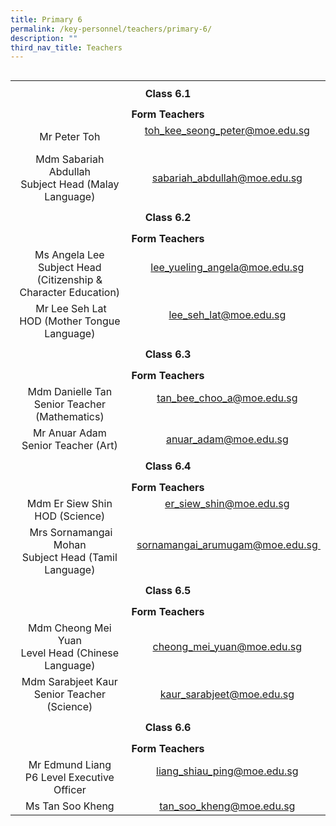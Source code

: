 ```yaml
---
title: Primary 6
permalink: /key-personnel/teachers/primary-6/
description: ""
third_nav_title: Teachers
---
```

<table style="float: right;" border="0" width="100%" cellspacing="0">
<tbody>
<tr>
<td style="text-align: center;" colspan="2" height="41"><strong>Class 6.1</strong></td>
</tr>
<tr style="text-align: center;">
<td colspan="2" height="25"><strong>Form Teachers</strong></td>
</tr>
<tr style="text-align: center;">
<td width="50%">Mr Peter Toh</td>
<td width="50%"><a href="mailto:toh_kee_seong_peter@moe.edu.sg" target="">toh_kee_seong_peter@moe.edu.sg</a><br /><br /></td>
</tr>
<tr style="text-align: center;">
<td>
<div>Mdm Sabariah Abdullah <br>Subject Head (Malay Language)</div>
</td>
<td><a href="mailto:sabariah_abdullah@moe.edu.sg" target="">sabariah_abdullah@moe.edu.sg</a></td>
</tr>
<tr style="text-align: center;">
<td colspan="2" height="41"><strong>Class 6.2</strong></td>
</tr>
<tr style="text-align: center;">
<td colspan="2" height="25"><strong>Form Teachers</strong></td>
</tr>
<tr style="text-align: center;">
<td width="50%">Ms Angela Lee<br />Subject Head (Citizenship &amp; Character Education)</td>
<td><a href="mailto:lee_yueling_angela@moe.edu.sg" target="">lee_yueling_angela@moe.edu.sg</a><br /><br /></td>
</tr>
<tr style="text-align: center;">
<td>&nbsp;Mr Lee Seh Lat<br />HOD (Mother Tongue Language)</td>
<td><a href="mailto:lee_seh_lat@moe.edu.sg" target="">lee_seh_lat@moe.edu.sg</a><br /><br /></td>
</tr>
<tr style="text-align: center;">
<td colspan="2" height="41"><strong>Class 6.3</strong></td>
</tr>
<tr style="text-align: center;">
<td colspan="2" height="25"><strong>Form Teachers</strong></td>
</tr>
<tr style="text-align: center;">
<td>Mdm Danielle Tan<br />Senior Teacher (Mathematics)</td>
<td><a href="mailto:tan_bee_choo_a@moe.edu.sg" target="">tan_bee_choo_a@moe.edu.sg</a><br /><br /></td>
</tr>
<tr style="text-align: center;">
<td>
<div>Mr Anuar Adam</div>
<div>
<div>Senior Teacher (Art)</div>
</div>
</td>
<td><a href="mailto:anuar_adam@moe.edu.sg" target="">anuar_adam@moe.edu.sg</a></td>
</tr>
<tr style="text-align: center;">
<td colspan="2" height="41"><strong>Class 6.4</strong></td>
</tr>
<tr style="text-align: center;">
<td colspan="2" height="25"><strong>Form Teachers</strong></td>
</tr>
<tr style="text-align: center;">
<td width="50%">Mdm Er Siew Shin<br />HOD (Science)</td>
<td width="50%"><a href="mailto:er_siew_shin@moe.edu.sg" target="">er_siew_shin@moe.edu.sg</a><br /><br /></td>
</tr>
<tr style="text-align: center;">
<td>&nbsp;Mrs Sornamangai Mohan<br />Subject Head (Tamil Language)</td>
<td>&nbsp;<a href="mailto:sornamangai_arumugam@moe.edu.sg" target="">sornamangai_arumugam@moe.edu.sg&nbsp;</a><br /><br /></td>
</tr>
<tr style="text-align: center;">
<td colspan="2" height="41"><strong>Class 6.5</strong></td>
</tr>
<tr style="text-align: center;">
<td colspan="2" height="25"><strong>Form Teachers</strong></td>
</tr>
<tr style="text-align: center;">
<td>Mdm Cheong Mei Yuan <br>Level Head (Chinese Language)</td>
<td><a href="mailto:cheong_mei_yuan@moe.edu.sg" target="">cheong_mei_yuan@moe.edu.sg</a></td>
</tr>
<tr style="text-align: center;">
<td>Mdm Sarabjeet Kaur<br />Senior Teacher (Science)</td>
<td><a href="mailto:kaur_sarabjeet@moe.edu.sg" target="">kaur_sarabjeet@moe.edu.sg</a></td>
</tr>

<tr style="text-align: center;">
<td colspan="2" height="41"><strong>Class 6.6</strong></td>
</tr>
<tr style="text-align: center;">
<td colspan="2" height="25"><strong>Form Teachers</strong></td>
</tr>
<tr style="text-align: center;">
<td>Mr Edmund Liang<br />P6 Level Executive Officer</td>
	<td><a href="mailto:liang_shiau_ping@moe.edu.sg" target="">liang_shiau_ping@moe.edu.sg</a><br /><br /></td>
</tr>
<tr style="text-align: center;">
<td>Ms Tan Soo Kheng</td>
<td><a href="mailto:tan_soo_kheng@moe.edu.sg" target="">tan_soo_kheng@moe.edu.sg</a></td>
</tr>
</tbody>
</table>